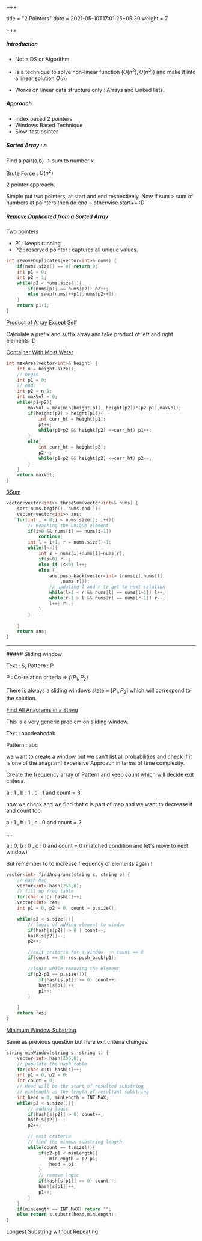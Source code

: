 +++

title = "2 Pointers"
date = 2021-05-10T17:01:25+05:30
weight = 7

+++

##### Introduction

- Not a DS or Algorithm
- Is a technique to solve non-linear function ($O(n^2),O(n^3)$) and make it into a linear solution $O(n)$

- Works on linear data structure only : Arrays and Linked lists.

##### Approach

- Index based 2 pointers
- Windows Based Technique
- Slow-fast pointer

##### Sorted Array : n

Find a pair(a,b) -> sum to number $x$

Brute Force : $O(n^2)$

2 pointer approach.

Simple put two pointers, at start and end respectively. Now if sum > sum of numbers at pointers then do end-- otherwise start++ :D

##### [Remove Duplicated from a Sorted Array](https://leetcode.com/problems/remove-duplicates-from-sorted-array/)

Two pointers

- P1 : keeps running 
- P2 : reserved pointer : captures all unique values.

````c++
int removeDuplicates(vector<int>& nums) {
    if(nums.size() == 0) return 0;
    int p1 = 0;
    int p2 = 1;
    while(p2 < nums.size()){
        if(nums[p1] == nums[p2]) p2++;
        else swap(nums[++p1],nums[p2++]);
    }
    return p1+1;
}
````

[Product of Array Except Self](https://leetcode.com/problems/product-of-array-except-self/)

Calculate a prefix and suffix array and take product of left and right elements :D

[Container With Most Water](https://leetcode.com/problems/container-with-most-water/)

````c++
int maxArea(vector<int>& height) {
    int n = height.size();
    // begin
    int p1 = 0; 
    // end;
    int p2 = n-1;
    int maxVol = 0;
    while(p1<p2){
        maxVol = max(min(height[p1], height[p2])*(p2-p1),maxVol);
        if(height[p2] > height[p1]){
            int curr_ht = height[p1];
            p1++;
            while(p1<p2 && height[p2] <=curr_ht) p1++;
        } 
        else{
            int curr_ht = height[p2];
            p2--;
            while(p1<p2 && height[p2] <=curr_ht) p2--;
        }
    }
    return maxVol;
}
````

[3Sum](https://leetcode.com/problems/3sum/)

````c++
vector<vector<int>> threeSum(vector<int>& nums) {
    sort(nums.begin(), nums.end());
    vector<vector<int>> ans;
    for(int i = 0;i < nums.size(); i++){
        // Reaching the unique element
        if(i>0 && nums[i] == nums[i-1])
            continue;
        int l = i+1, r = nums.size()-1;
        while(l<r){
            int s = nums[i]+nums[l]+nums[r];
            if(s>0) r--;
            else if (s<0) l++;
            else {
                ans.push_back(vector<int> {nums[i],nums[l]
                    ,nums[r]});
                // updating l and r to get to next solution
                while(l+1 < r && nums[l] == nums[l+1]) l++;
                while(r-1 > l && nums[r] == nums[r-1]) r--; 
                l++; r--;
            }
        }

    }
    return ans;
}
````

<hr>
##### Sliding window

Text : S, Pattern : P

P : Co-relation criteria => $f(P_1, P_2)$

There is always a sliding windows state = $[P_1, P_2]$ which will correspond to the solution.

[Find All Anagrams in a String](https://leetcode.com/problems/find-all-anagrams-in-a-string/)

This is a very generic problem on sliding window.

Text : abcdeabcdab

Pattern : abc

we want to create a window but we can't list all probabilities and check if it is one of the anagram! Expensive Approach in terms of time complexity.

Create the frequency array of Pattern and keep count which will decide exit criteria.

a : 1 , b : 1 , c : 1 and count = 3

now we check and we find that c is part of map and we want to decrease it and count too.

a : 1 , b : 1 , c : 0 and count = 2

....

a : 0, b : 0 , c : 0 and count = 0 (matched condition and let's move to next window)

But remember to to increase frequency of elements again ! 

````c++
vector<int> findAnagrams(string s, string p) {
    // hash map
    vector<int> hash(256,0);
    // fill up freq table
    for(char c:p) hash[c]++;
    vector<int> res;
    int p1 = 0, p2 = 0, count = p.size();

    while(p2 < s.size()){
        // logic of adding element to window
        if(hash[s[p2]] > 0 ) count--;
        hash[s[p2]]--;
        p2++;

        //exit criteria for a window  -> count == 0
        if(count == 0) res.push_back(p1);

        //logic while removing the element
        if(p2-p1 == p.size()){
            if(hash[s[p1]] >= 0) count++;
            hash[s[p1]]++;
            p1++;
        }

    }
    return res;
}
````

[Minimum Window Substring](https://leetcode.com/problems/minimum-window-substring/)

Same as previous question but here exit criteria changes.

````c++
string minWindow(string s, string t) {
    vector<int> hash(256,0);
    // populate the hash table
    for(char c:t) hash[c]++;
    int p1 = 0, p2 = 0;
    int count = 0;
    // Head will be the start of resulted substring
    // minlength as the length of resultant substring
    int head = 0, minLength = INT_MAX;
    while(p2 < s.size()){
        // adding logic
        if(hash[s[p2]] > 0) count++;
        hash[s[p2]]--;
        p2++;

        // exit criteria
        // find the minmum substring length
        while(count == t.size()){
            if(p2-p1 < minLength){
                minLength = p2-p1;
                head = p1;
            }
            // remove logic
            if(hash[s[p1]] == 0) count--;
            hash[s[p1]]++;
            p1++;
        }
    }
    if(minLength == INT_MAX) return "";
    else return s.substr(head,minLength);
}
````



[Longest Substring without Repeating](https://leetcode.com/problems/longest-substring-without-repeating-characters/)

